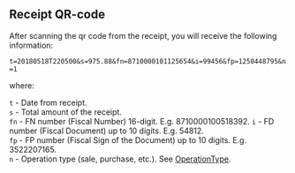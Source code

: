 ## Receipt QR-code

After scanning the qr code from the receipt, you will receive the following information:

`t=20180518T220500&s=975.88&fn=8710000101125654&i=99456&fp=1250448795&n=1`

where:

`t` - Date from receipt.  
`s` - Total amount of the receipt.  
`fn` - FN number (Fiscal Number) 16-digit. E.g. 8710000100518392. 
`i` - FD number (Fiscal Document) up to 10 digits. E.g. 54812.  
`fp` - FP number (Fiscal Sign of the Document) up to 10 digits. E.g. 3522207165.  
`n` - Operation type (sale, purchase, etc.). See [OperationType](./data-model.md#OperationType).  
